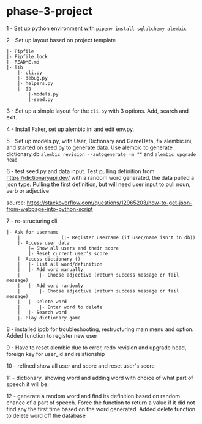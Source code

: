 # phase-3-project

1 - Set up python environment with 
```pipenv install sqlalchemy alembic```

2 - Set up layout based on project template
```
|- Pipfile
|- Pipfile.lock
|- README.md
|- lib
    |- cli.py
    |- debug.py
    |- helpers.py
    |- db
        |-models.py
        |-seed.py
```

3 - Set up a simple layout for the ```cli.py``` with 3 options. Add, search and exit.

4 - Install Faker, set up alembic.ini and edit env.py.

5 - Set up models.py, with User, Dictionary and GameData, fix alembic.ini, and started on seed.py to generate data. Use alembic to generate dictionary.db
```alembic revision --autogenerate -m ""``` and ```alembic upgrade head```

6 - test seed.py and data input. Test pulling definition from https://dictionaryapi.dev/ with a random word generated, the data pulled a json type. Pulling the first definition, but will need user input to pull noun, verb or adjective 

source: https://stackoverflow.com/questions/12965203/how-to-get-json-from-webpage-into-python-script

7 - re-structuring cli
```
|- Ask for username
    |               (|- Register username (if user/name isn't in db))
    |- Access user data
        |= Show all users and their score
        |- Reset current user's score
    |- Access dictionary ()
    |   |- List all word/definition
    |   |- Add word manually
    |       |- Choose adjective (return success message or fail message)
    |   |- Add word randomly
    |       |- Choose adjective (return success message or fail message)
    |   |- Delete word
    |       |- Enter word to delete
    |   |- Search word
    |- Play dictionary game
```

8 - installed ipdb for troubleshooting, restructuring main menu and option. Added function to register new user

9 - Have to reset alembic due to error, redo revision and upgrade head, foreign key for user_id and relationship

10 - refined show all user and score and reset user's score

11 - dictionary, showing word and adding word with choice of what part of speech it will be. 

12 - generate a random word and find its definition based on random chance of a part of speech. Force the function to return a value if it did not find any the first time based on the word generated. Added delete function to delete word off the database